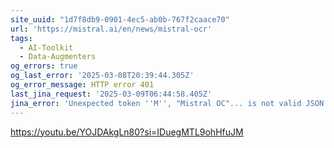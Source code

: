 ```yaml
---
site_uuid: "1d7f8db9-0901-4ec5-ab0b-767f2caace70"
url: 'https://mistral.ai/en/news/mistral-ocr'
tags:
  - AI-Toolkit
  - Data-Augmenters
og_errors: true
og_last_error: '2025-03-08T20:39:44.305Z'
og_error_message: HTTP error 401
last_jina_request: '2025-03-09T06:44:58.405Z'
jina_error: 'Unexpected token ''M'', "Mistral OC"... is not valid JSON'
---
```


https://youtu.be/YOJDAkgLn80?si=IDuegMTL9ohHfuJM
